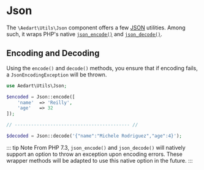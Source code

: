 # Json

The `\Aedart\Utils\Json` component offers a few [JSON](https://www.json.org/) utilities.
Among such, it wraps PHP's native [`json_encode()`](https://secure.php.net/manual/en/function.json-encode.php) and [`json_decode()`](https://secure.php.net/manual/en/function.json-decode.php).

## Encoding and Decoding

Using the `encode()` and `decode()` methods, you ensure that if encoding fails, a `JsonEncodingException` will be thrown.

```php
use Aedart\Utils\Json;

$encoded = Json::encode([
    'name'  => 'Reilly',
    'age'   => 32
]);

// ------------------------------------------ //

$decoded = Json::decode('{"name":"Michele Rodriguez","age":4}');
```

::: tip Note
From PHP 7.3, `json_encode()` and `json_decode()` will natively support an option to throw an exception upon encoding errors.
These wrapper methods will be adapted to use this native option in the future.
:::
